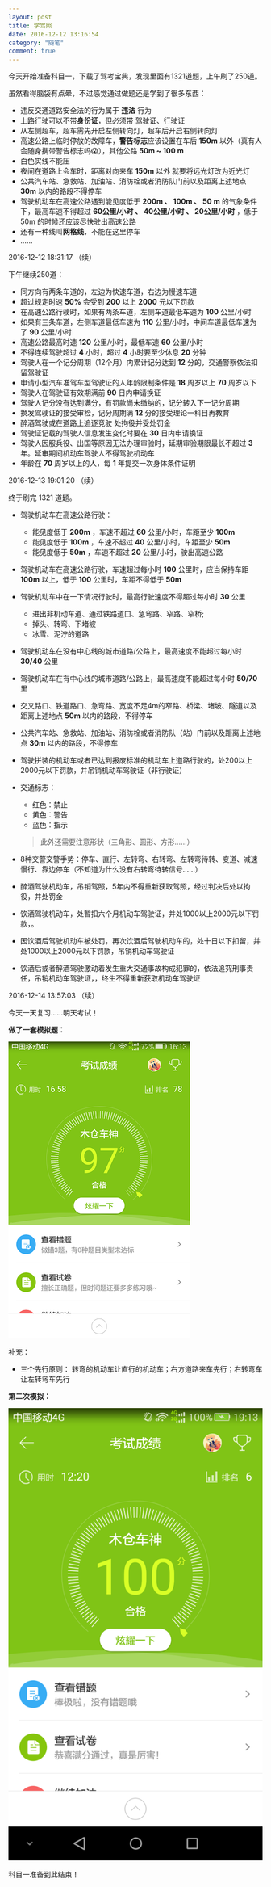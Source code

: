 ```yaml
---
layout: post
title: 学驾照
date: 2016-12-12 13:16:54 
category: "随笔"
comment: true
---
```


今天开始准备科目一，下载了驾考宝典，发现里面有1321道题，上午刷了250道。

虽然看得脑袋有点晕，不过感觉通过做题还是学到了很多东西：

- 违反交通道路安全法的行为属于 **违法** 行为
- 上路行驶可以不带**身份证**，但必须带 驾驶证、行驶证
- 从左侧超车，超车需先开启左侧转向灯，超车后开启右侧转向灯
- 高速公路上临时停放的故障车，**警告标志**应该设置在车后 **150m** 以外（真有人会随身携带警告标志吗:scream:），其他公路 **50m ~ 100 m**
- 白色实线不能压
- 夜间在道路上会车时，距离对向来车 **150m** 以外 就要将远光灯改为近光灯
- 公共汽车站、急救站、加油站、消防栓或者消防队门前以及距离上述地点 **30m** 以内的路段不得停车
- 驾驶机动车在高速公路遇到能见度低于 **200m 、 100m 、 50 m** 的气象条件下，最高车速不得超过 **60公里/小时 、 40公里/小时 、 20公里/小时** ，低于 50m 的时候还应该尽快驶出高速公路
- 还有一种线叫**网格线**，不能在这里停车
- ……

2016-12-12 18:31:17 （续）

下午继续250道：

- 同方向有两条车道的，左边为快速车道，右边为慢速车道
- 超过规定时速 **50%** 会受到 **200** 以上 **2000** 元以下罚款
- 在高速公路行驶时，如果有两条车道，左侧车道最低车速为 **100** 公里/小时
- 如果有三条车道，左侧车道最低车速为 **110** 公里/小时，中间车道最低车速为了 **90** 公里/小时
- 高速公路最高时速 **120** 公里/小时，最低车速 **60** 公里/小时
- 不得连续驾驶超过 **4** 小时，超过 **4** 小时要至少休息 **20** 分钟
- 驾驶人在一个记分周期（12个月）内累计记分达到 **12** 分的，交通警察依法扣留驾驶证
- 申请小型汽车准驾车型驾驶证的人年龄限制条件是 **18** 周岁以上 **70** 周岁以下
- 驾驶人在驾驶证有效期满前 **90** 日内申请换证
- 驾驶人记分没有达到满分，有罚款尚未缴纳的，记分转入下一记分周期
- 换发驾驶证的接受审检，记分周期满 **12** 分的接受理论一科目再教育
- 醉酒驾驶或在道路上追逐竞驶 处拘役并受处罚金
- 驾驶证记载的驾驶人信息发生变化时要在 **30** 日内申请换证
- 驾驶人因服兵役、出国等原因无法办理审验时，延期审验期限最长不超过 **3** 年。延审期间机动车驾驶人不得驾驶机动车
- 年龄在 **70** 周岁以上的人，每 **1** 年提交一次身体条件证明


2016-12-13 19:01:20 （续）

终于刷完 1321 道题。

- 驾驶机动车在高速公路行驶： 
	- 能见度低于 **200m** ，车速不超过 **60** 公里/小时，车距至少 **100m**
	- 能见度低于 **100m** ，车速不超过 **40** 公里/小时，车距至少 **50m**
	- 能见度低于 **50m** ，车速不超过 **20** 公里/小时，驶出高速公路
- 驾驶机动车在高速公路行驶，车速超过每小时 **100** 公里时，应当保持车距 **100m** 以上，低于 **100** 公里时，车距不得低于 **50m**
- 驾驶机动车中在一下情况行驶时，最高行驶速度不得超过每小时 **30** 公里
    - 进出非机动车道、通过铁路道口、急弯路、窄路、窄桥;
    - 掉头、转弯、下堵坡
    - 冰雪、泥泞的道路
- 驾驶机动车在没有中心线的城市道路/公路上，最高速度不能超过每小时 **30/40** 公里
- 驾驶机动车在有中心线的城市道路/公路上，最高速度不能超过每小时 **50/70** 里
- 交叉路口、铁道路口、急弯路、宽度不足4m的窄路、桥梁、堵坡、隧道以及距离上述地点 **50m** 以内的路段，不得停车
- 公共汽车站、急救站、加油站、消防栓或者消防队（站）门前以及距离上述地点 **30m** 以内的路段，不得停车
- 驾驶拼装的机动车或者已达到报废标准的机动车上道路行驶的，处200以上2000元以下罚款，并吊销机动车驾驶证（非行驶证）
- 交通标志：
	- 红色：禁止
	- 黄色：警告
	- 蓝色：指示
 
	> 此外还需要注意形状（三角形、圆形、方形……）
- 8种交警交警手势：停车、直行、左转弯、右转弯、左转弯待转、变道、减速慢行、靠边停车（不知道为什么没有右转弯待转信号……）
- 醉酒驾驶机动车，吊销驾照，5年内不得重新获取驾照，经过判决后处以拘役，并处罚金
- 饮酒驾驶机动车，处暂扣六个月机动车驾驶证，并处1000以上2000元以下罚款，。
- 因饮酒后驾驶机动车被处罚，再次饮酒后驾驶机动车的，处十日以下扣留，并处1000以上2000元以下罚款，吊销机动车驾驶证
- 饮酒后或者醉酒驾驶激动着发生重大交通事故构成犯罪的，依法追究刑事责任，吊销机动车驾驶证，，终生不得重新获取机动车驾驶证

2016-12-14 13:57:03 （续）

今天一天复习……明天考试！

**做了一套模拟题：**

![score](/images/posts/practice_examination_score.png "first test score")

补充：

- 三个先行原则： 转弯的机动车让直行的机动车；右方道路来车先行；右转弯车让左转弯车先行

**第二次模拟：**

![score](/images/posts/practice_examination_score2.png "second test score")

科目一准备到此结束！


